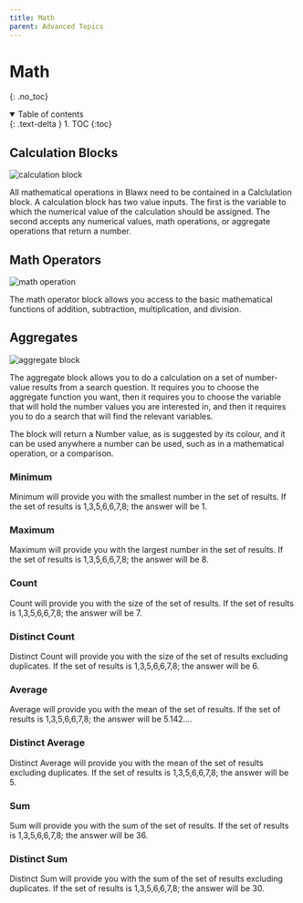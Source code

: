 ```yaml
---
title: Math
parent: Advanced Topics
---
```

# Math
{: .no_toc}

<details open markdown="block">
  <summary>
    Table of contents
  </summary>
  {: .text-delta }
1. TOC
{:toc}
</details>

## Calculation Blocks

![calculation block]({{site.baseurl}}/docs/img/calculation.png)

All mathematical operations in Blawx need to be contained in a Calclulation block. A calculation block has
two value inputs. The first is the variable to which the numerical value of the calculation should be assigned.
The second accepts any numerical values, math operations, or aggregate operations that return a number.

## Math Operators

![math operation]({{site.baseurl}}/docs/img/math_operator.png)

The math operator block allows you access to the basic mathematical functions of addition, subtraction,
multiplication, and division.

## Aggregates

![aggregate block]({{site.baseurl}}/docs/img/aggregate.png)

The aggregate block allows you to do a calculation on a set of number-value results from a search question. It requires you to choose the aggregate function you want, then it requires you to choose the variable that will hold the number values you are interested in, and then it requires you to do a search that will find the relevant variables.

The block will return a Number value, as is suggested by its colour, and it can be used anywhere a number can be used, such as in a mathematical operation, or a comparison.

### Minimum
Minimum will provide you with the smallest number in the set of results. If the set of results is 1,3,5,6,6,7,8; the answer will be 1.

### Maximum
Maximum will provide you with the largest number in the set of results. If the set of results is 1,3,5,6,6,7,8; the answer will be 8.

### Count
Count will provide you with the size of the set of results. If the set of results is 1,3,5,6,6,7,8; the answer will be 7.

### Distinct Count
Distinct Count will provide you with the size of the set of results excluding duplicates. If the set of results is 1,3,5,6,6,7,8; the answer will be 6.

### Average
Average will provide you with the mean of the set of results. If the set of results is 1,3,5,6,6,7,8; the answer will be 5.142….

### Distinct Average
Distinct Average will provide you with the mean of the set of results excluding duplicates. If the set of results is 1,3,5,6,6,7,8; the answer will be 5.

### Sum
Sum will provide you with the sum of the set of results. If the set of results is 1,3,5,6,6,7,8; the answer will be 36.

### Distinct Sum
Distinct Sum will provide you with the sum of the set of results excluding duplicates. If the set of results is 1,3,5,6,6,7,8; the answer will be 30.